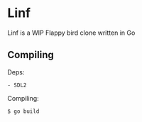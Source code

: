 # Linf
Linf is a WIP Flappy bird clone written in Go

## Compiling
Deps:
```
- SDL2
```
Compiling:
```
$ go build
```


